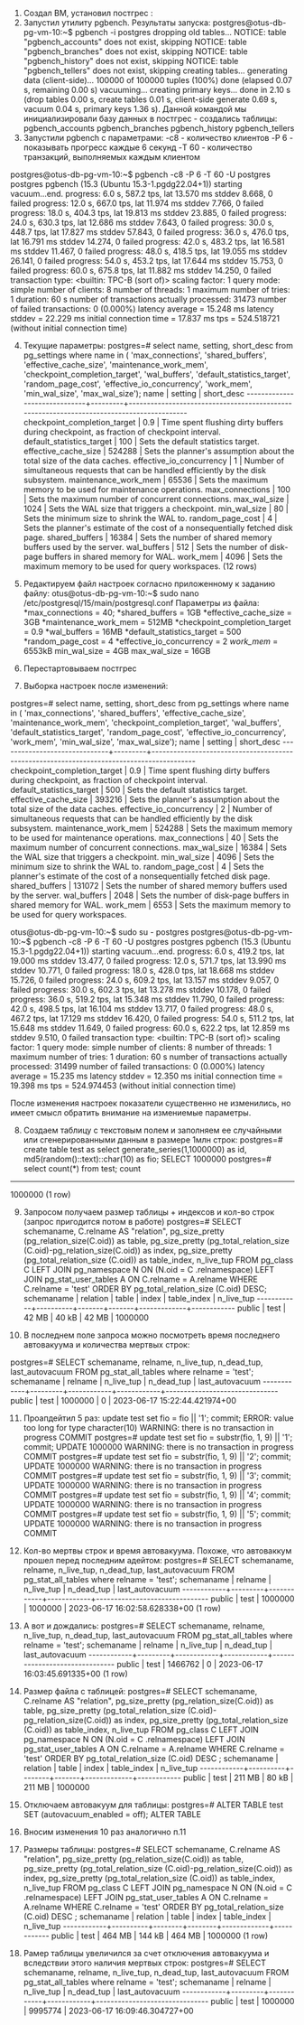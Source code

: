 1. Создал ВМ, установил постгрес :
2. Запустил утилиту pgbench. Результаты запуска:
postgres@otus-db-pg-vm-10:~$ pgbench -i postgres
dropping old tables...
NOTICE:  table "pgbench_accounts" does not exist, skipping
NOTICE:  table "pgbench_branches" does not exist, skipping
NOTICE:  table "pgbench_history" does not exist, skipping
NOTICE:  table "pgbench_tellers" does not exist, skipping
creating tables...
generating data (client-side)...
100000 of 100000 tuples (100%) done (elapsed 0.07 s, remaining 0.00 s)
vacuuming...
creating primary keys...
done in 2.10 s (drop tables 0.00 s, create tables 0.01 s, client-side generate 0.69 s, vacuum 0.04 s, primary keys 1.36 s).
Данной командой мы инициализировали базу данных в постгрес - создались таблицы:
pgbench_accounts
pgbench_branches
pgbench_history
pgbench_tellers
3. Запустили pgbench с параметрами:
-c8   - количество клиентов
-P 6  - показывать прогресс каждые 6 секунд
-T 60 - количество транзакций, выполняемых каждым клиентом

postgres@otus-db-pg-vm-10:~$ pgbench -c8 -P 6 -T 60 -U postgres postgres
pgbench (15.3 (Ubuntu 15.3-1.pgdg22.04+1))
starting vacuum...end.
progress: 6.0 s, 587.2 tps, lat 13.570 ms stddev 8.668, 0 failed
progress: 12.0 s, 667.0 tps, lat 11.974 ms stddev 7.766, 0 failed
progress: 18.0 s, 404.3 tps, lat 19.813 ms stddev 23.885, 0 failed
progress: 24.0 s, 630.3 tps, lat 12.686 ms stddev 7.643, 0 failed
progress: 30.0 s, 448.7 tps, lat 17.827 ms stddev 57.843, 0 failed
progress: 36.0 s, 476.0 tps, lat 16.791 ms stddev 14.274, 0 failed
progress: 42.0 s, 483.2 tps, lat 16.581 ms stddev 11.467, 0 failed
progress: 48.0 s, 418.5 tps, lat 19.055 ms stddev 26.141, 0 failed
progress: 54.0 s, 453.2 tps, lat 17.644 ms stddev 15.753, 0 failed
progress: 60.0 s, 675.8 tps, lat 11.882 ms stddev 14.250, 0 failed
transaction type: <builtin: TPC-B (sort of)>
scaling factor: 1
query mode: simple
number of clients: 8
number of threads: 1
maximum number of tries: 1
duration: 60 s
number of transactions actually processed: 31473
number of failed transactions: 0 (0.000%)
latency average = 15.248 ms 
latency stddev = 22.229 ms 
initial connection time = 17.837 ms
tps = 524.518721 (without initial connection time)

4. Текущие параметры:
postgres=# select name, setting, short_desc from pg_settings where name in (
'max_connections',
'shared_buffers',
'effective_cache_size',
'maintenance_work_mem',
'checkpoint_completion_target',
'wal_buffers',
'default_statistics_target',
'random_page_cost',
'effective_io_concurrency',
'work_mem',
'min_wal_size',
'max_wal_size');
             name             | setting |                                        short_desc
------------------------------+---------+------------------------------------------------------------------------------------------
 checkpoint_completion_target | 0.9     | Time spent flushing dirty buffers during checkpoint, as fraction of checkpoint interval.
 default_statistics_target    | 100     | Sets the default statistics target.
 effective_cache_size         | 524288  | Sets the planner's assumption about the total size of the data caches.
 effective_io_concurrency     | 1       | Number of simultaneous requests that can be handled efficiently by the disk subsystem.
 maintenance_work_mem         | 65536   | Sets the maximum memory to be used for maintenance operations.
 max_connections              | 100     | Sets the maximum number of concurrent connections.
 max_wal_size                 | 1024    | Sets the WAL size that triggers a checkpoint.
 min_wal_size                 | 80      | Sets the minimum size to shrink the WAL to.
 random_page_cost             | 4       | Sets the planner's estimate of the cost of a nonsequentially fetched disk page.
 shared_buffers               | 16384   | Sets the number of shared memory buffers used by the server.
 wal_buffers                  | 512     | Sets the number of disk-page buffers in shared memory for WAL.
 work_mem                     | 4096    | Sets the maximum memory to be used for query workspaces.
(12 rows)

5. Редактируем файл настроек согласно приложенному к заданию файлу:
otus@otus-db-pg-vm-10:~$ sudo nano /etc/postgresql/15/main/postgresql.conf
Параметры из файла:
*max_connections = 40;
*shared_buffers = 1GB
*effective_cache_size = 3GB
*maintenance_work_mem = 512MB
*checkpoint_completion_target = 0.9
*wal_buffers = 16MB
*default_statistics_target = 500
*random_page_cost = 4
*effective_io_concurrency = 2
*work_mem* = 6553kB
min_wal_size = 4GB
max_wal_size = 16GB

6. Перестартовываем постгрес

7. Выборка настроек после изменений:

postgres=# select name, setting, short_desc from pg_settings where name in (
'max_connections',
'shared_buffers',
'effective_cache_size',
'maintenance_work_mem',
'checkpoint_completion_target',
'wal_buffers',
'default_statistics_target',
'random_page_cost',
'effective_io_concurrency',
'work_mem',
'min_wal_size',
'max_wal_size');
             name             | setting |                                        short_desc
------------------------------+---------+------------------------------------------------------------------------------------------
 checkpoint_completion_target | 0.9     | Time spent flushing dirty buffers during checkpoint, as fraction of checkpoint interval.
 default_statistics_target    | 500     | Sets the default statistics target.
 effective_cache_size         | 393216  | Sets the planner's assumption about the total size of the data caches.
 effective_io_concurrency     | 2       | Number of simultaneous requests that can be handled efficiently by the disk subsystem.
 maintenance_work_mem         | 524288  | Sets the maximum memory to be used for maintenance operations.
 max_connections              | 40      | Sets the maximum number of concurrent connections.
 max_wal_size                 | 16384   | Sets the WAL size that triggers a checkpoint.
 min_wal_size                 | 4096    | Sets the minimum size to shrink the WAL to.
 random_page_cost             | 4       | Sets the planner's estimate of the cost of a nonsequentially fetched disk page.
 shared_buffers               | 131072  | Sets the number of shared memory buffers used by the server.
 wal_buffers                  | 2048    | Sets the number of disk-page buffers in shared memory for WAL.
 work_mem                     | 6553    | Sets the maximum memory to be used for query workspaces.


otus@otus-db-pg-vm-10:~$ sudo su - postgres
postgres@otus-db-pg-vm-10:~$ pgbench -c8 -P 6 -T 60 -U postgres postgres
pgbench (15.3 (Ubuntu 15.3-1.pgdg22.04+1))
starting vacuum...end.
progress: 6.0 s, 419.2 tps, lat 19.000 ms stddev 13.477, 0 failed
progress: 12.0 s, 571.7 tps, lat 13.990 ms stddev 10.771, 0 failed
progress: 18.0 s, 428.0 tps, lat 18.668 ms stddev 15.726, 0 failed
progress: 24.0 s, 609.2 tps, lat 13.157 ms stddev 9.057, 0 failed
progress: 30.0 s, 602.3 tps, lat 13.278 ms stddev 10.178, 0 failed
progress: 36.0 s, 519.2 tps, lat 15.348 ms stddev 11.790, 0 failed
progress: 42.0 s, 498.5 tps, lat 16.104 ms stddev 13.717, 0 failed
progress: 48.0 s, 467.2 tps, lat 17.129 ms stddev 16.420, 0 failed
progress: 54.0 s, 511.2 tps, lat 15.648 ms stddev 11.649, 0 failed
progress: 60.0 s, 622.2 tps, lat 12.859 ms stddev 9.510, 0 failed
transaction type: <builtin: TPC-B (sort of)>
scaling factor: 1
query mode: simple
number of clients: 8
number of threads: 1
maximum number of tries: 1
duration: 60 s
number of transactions actually processed: 31499
number of failed transactions: 0 (0.000%)
latency average = 15.235 ms
latency stddev = 12.350 ms
initial connection time = 19.398 ms
tps = 524.974453 (without initial connection time)

После изменения настроек показатели существенно не изменились, но имеет смысл обратить внимание на измениемые параметры.

8. Создаем таблицу с текстовым полем и заполняем ее случайными или сгенерированными данным в размере 1млн строк:
postgres=# create table test as
select
  generate_series(1,1000000) as id,
  md5(random()::text)::char(10) as fio;
SELECT 1000000
postgres=# select count(*) from test;
  count
---------
 1000000
(1 row)

9. Запросом получаем размер таблицы + индексов и кол-во строк (запрос пригодится потом в работе)
postgres=# SELECT schemaname,
       C.relname AS "relation",
       pg_size_pretty (pg_relation_size(C.oid)) as table,
       pg_size_pretty (pg_total_relation_size (C.oid)-pg_relation_size(C.oid)) as index,
       pg_size_pretty (pg_total_relation_size (C.oid)) as table_index,
       n_live_tup
FROM pg_class C
LEFT JOIN pg_namespace N ON (N.oid = C .relnamespace)
LEFT JOIN pg_stat_user_tables A ON C.relname = A.relname
WHERE C.relname = 'test'
ORDER BY pg_total_relation_size (C.oid) DESC;
 schemaname | relation | table | index | table_index | n_live_tup
------------+----------+-------+-------+-------------+------------
 public     | test     | 42 MB | 40 kB | 42 MB       |    1000000

10. В последнем поле запроса можно посмотреть время последнего автовакуума и количества мертвых строк:

postgres=# SELECT schemaname, relname, n_live_tup, n_dead_tup, last_autovacuum FROM pg_stat_all_tables where relname = 'test';
 schemaname | relname | n_live_tup | n_dead_tup |        last_autovacuum
------------+---------+------------+------------+-------------------------------
 public     | test    |    1000000 |          0 | 2023-06-17 15:22:44.421974+00

11. Проапдейтил 5 раз:
update test set fio = fio || '1'; commit;
ERROR:  value too long for type character(10)
WARNING:  there is no transaction in progress
COMMIT
postgres=# update test set fio = substr(fio, 1, 9) || '1'; commit;
UPDATE 1000000
WARNING:  there is no transaction in progress
COMMIT
postgres=# update test set fio = substr(fio, 1, 9) || '2'; commit;
UPDATE 1000000
WARNING:  there is no transaction in progress
COMMIT
postgres=# update test set fio = substr(fio, 1, 9) || '3'; commit;
UPDATE 1000000
WARNING:  there is no transaction in progress
COMMIT
postgres=# update test set fio = substr(fio, 1, 9) || '4'; commit;
UPDATE 1000000
WARNING:  there is no transaction in progress
COMMIT
postgres=# update test set fio = substr(fio, 1, 9) || '5'; commit;
UPDATE 1000000
WARNING:  there is no transaction in progress
COMMIT

12. Кол-во мертвы строк и время автовакуума. Похоже, что автоваккум прошел перед последним адейтом:
postgres=# SELECT schemaname, relname, n_live_tup, n_dead_tup, last_autovacuum FROM pg_stat_all_tables where relname = 'test';
 schemaname | relname | n_live_tup | n_dead_tup |        last_autovacuum
------------+---------+------------+------------+-------------------------------
 public     | test    |    1000000 |    1000000 | 2023-06-17 16:02:58.628338+00
(1 row)

13. А вот и дождались: 
postgres=# SELECT schemaname, relname, n_live_tup, n_dead_tup, last_autovacuum FROM pg_stat_all_tables where relname = 'test';
 schemaname | relname | n_live_tup | n_dead_tup |        last_autovacuum
------------+---------+------------+------------+-------------------------------
 public     | test    |    1466762 |          0 | 2023-06-17 16:03:45.691335+00
(1 row)

14. Размер файла с таблицей:
postgres=# SELECT schemaname,
       C.relname AS "relation",
       pg_size_pretty (pg_relation_size(C.oid)) as table,
       pg_size_pretty (pg_total_relation_size (C.oid)-pg_relation_size(C.oid)) as index,
       pg_size_pretty (pg_total_relation_size (C.oid)) as table_index,
       n_live_tup
FROM pg_class C
LEFT JOIN pg_namespace N ON (N.oid = C .relnamespace)
LEFT JOIN pg_stat_user_tables A ON C.relname = A.relname
WHERE C.relname = 'test'
ORDER BY pg_total_relation_size (C.oid) DESC
;
 schemaname | relation | table  | index | table_index | n_live_tup
------------+----------+--------+-------+-------------+------------
 public     | test     | 211 MB | 80 kB | 211 MB      |    1000000

15. Отключаем автовакуум для таблицы:
postgres=# ALTER TABLE test SET (autovacuum_enabled = off);
ALTER TABLE

16. Вносим изменения 10 раз аналогично п.11

17. Размеры таблицы:
postgres=# SELECT schemaname,
       C.relname AS "relation",
       pg_size_pretty (pg_relation_size(C.oid)) as table,
       pg_size_pretty (pg_total_relation_size (C.oid)-pg_relation_size(C.oid)) as index,
       pg_size_pretty (pg_total_relation_size (C.oid)) as table_index,
       n_live_tup
FROM pg_class C
LEFT JOIN pg_namespace N ON (N.oid = C .relnamespace)
LEFT JOIN pg_stat_user_tables A ON C.relname = A.relname
WHERE C.relname = 'test'
ORDER BY pg_total_relation_size (C.oid) DESC
;
 schemaname | relation | table  | index  | table_index | n_live_tup
------------+----------+--------+--------+-------------+------------
 public     | test     | 464 MB | 144 kB | 464 MB      |    1000000
(1 row)

18. Рамер таблицы увеличился за счет отключения автовакуума и вследствии этого наличия мертвых строк:
postgres=# SELECT schemaname, relname, n_live_tup, n_dead_tup, last_autovacuum FROM pg_stat_all_tables where relname = 'test';
 schemaname | relname | n_live_tup | n_dead_tup |        last_autovacuum
------------+---------+------------+------------+-------------------------------
 public     | test    |    1000000 |    9995774 | 2023-06-17 16:09:46.304727+00